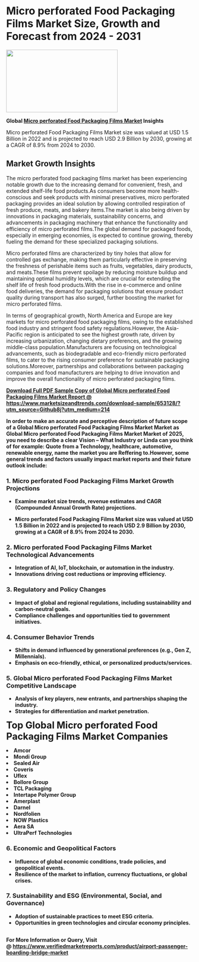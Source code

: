 <H1>Micro perforated Food Packaging Films Market Size, Growth and Forecast from 2024 - 2031</H1><img class="aligncenter size-medium wp-image-584254" src="https://thirdeyenews.in/wp-content/uploads/2024/09/Global-Market-Research-300x168.jpeg" alt="" width="300" height="168" /><p><strong>Global&nbsp;<a href="https://www.marketsizeandtrends.com/download-sample/653128/?utm_source=Github8j?utm_medium=214">Micro perforated Food Packaging Films Market</a> Insights</strong></p><p>Micro perforated Food Packaging Films Market size was valued at USD 1.5 Billion in 2022 and is projected to reach USD 2.9 Billion by 2030, growing at a CAGR of 8.9% from 2024 to 2030.</p><p><h2>Market Growth Insights</h2> <p>The micro perforated food packaging films market has been experiencing notable growth due to the increasing demand for convenient, fresh, and extended shelf-life food products.As consumers become more health-conscious and seek products with minimal preservatives, micro perforated packaging provides an ideal solution by allowing controlled respiration of fresh produce, meats, and bakery items.The market is also being driven by innovations in packaging materials, sustainability concerns, and advancements in packaging machinery that enhance the functionality and efficiency of micro perforated films.The global demand for packaged foods, especially in emerging economies, is expected to continue growing, thereby fueling the demand for these specialized packaging solutions.</p> <p><strong><a href="#"></a></strong></p> <p>Micro perforated films are characterized by tiny holes that allow for controlled gas exchange, making them particularly effective in preserving the freshness of perishable items such as fruits, vegetables, dairy products, and meats.These films prevent spoilage by reducing moisture buildup and maintaining optimal humidity levels, which are crucial for extending the shelf life of fresh food products.With the rise in e-commerce and online food deliveries, the demand for packaging solutions that ensure product quality during transport has also surged, further boosting the market for micro perforated films.</p> <p>In terms of geographical growth, North America and Europe are key markets for micro perforated food packaging films, owing to the established food industry and stringent food safety regulations.However, the Asia-Pacific region is anticipated to see the highest growth rate, driven by increasing urbanization, changing dietary preferences, and the growing middle-class population.Manufacturers are focusing on technological advancements, such as biodegradable and eco-friendly micro perforated films, to cater to the rising consumer preference for sustainable packaging solutions.Moreover, partnerships and collaborations between packaging companies and food manufacturers are helping to drive innovation and improve the overall functionality of micro perforated packaging films.</p> <p><strong><a href="#"></p><p><span class=""><strong>Download Full PDF Sample Copy of Global Micro perforated Food Packaging Films Market Report</strong> @ <a href="https://www.marketsizeandtrends.com/download-sample/653128/?utm_source=Github8j?utm_medium=214" target="_blank">https://www.marketsizeandtrends.com/download-sample/653128/?utm_source=Github8j?utm_medium=214</a></span></p><p>In order to make an accurate and perceptive description of future scope of a Global&nbsp;Micro perforated Food Packaging Films Market Market as Global&nbsp;Micro perforated Food Packaging Films Market Market of 2025, you need to describe a clear Vision &ndash; What Industry or Linda can you think of for example: Quote from a Technology, healthcare, automotive, renewable energy, name the market you are Reffering to.However, some general trends and factors usually impact market reports and their future outlook include:</p><h3>1.&nbsp;<strong>Micro perforated Food Packaging Films Market Growth Projections</strong></h3><ul><li>Examine market size trends, revenue estimates and CAGR (Compounded Annual Growth Rate) projections.</li><li><p>Micro perforated Food Packaging Films Market size was valued at USD 1.5 Billion in 2022 and is projected to reach USD 2.9 Billion by 2030, growing at a CAGR of 8.9% from 2024 to 2030.</p></li></ul><h3>2.&nbsp;<strong>Micro perforated Food Packaging Films Market Technological Advancements</strong></h3><ul><li>Integration of AI, IoT, blockchain, or automation in the industry.</li><li>Innovations driving cost reductions or improving efficiency.</li></ul><h3>3.&nbsp;<strong>Regulatory and Policy Changes</strong></h3><ul><li>Impact of global and regional regulations, including sustainability and carbon-neutral goals.</li><li>Compliance challenges and opportunities tied to government initiatives.</li></ul><h3>4.&nbsp;<strong>Consumer Behavior Trends</strong></h3><ul><li>Shifts in demand influenced by generational preferences (e.g., Gen Z, Millennials).</li><li>Emphasis on eco-friendly, ethical, or personalized products/services.</li></ul><h3>5.&nbsp;<strong>Global Micro perforated Food Packaging Films Market Competitive Landscape</strong></h3><ul><li>Analysis of key players, new entrants, and partnerships shaping the industry.</li><li>Strategies for differentiation and market penetration.</li></ul><p data-pm-slice="1 1 []"><span style="color: inherit; font-family: inherit; font-size: 25px;">Top Global Micro perforated Food Packaging Films Market Companies</span></p><div class="" data-test-id=""><p><li>Amcor</li><li> Mondi Group</li><li> Sealed Air</li><li> Coveris</li><li> Uflex</li><li> Bollore Group</li><li> TCL Packaging</li><li> Intertape Polymer Group</li><li> Amerplast</li><li> Darnel</li><li> Nordfolien</li><li> NOW Plastics</li><li> Aera SA</li><li> UltraPerf Technologies</li></p></div><h3>6.&nbsp;<strong>Economic and Geopolitical Factors</strong></h3><ul><li>Influence of global economic conditions, trade policies, and geopolitical events.</li><li>Resilience of the market to inflation, currency fluctuations, or global crises.</li></ul><h3>7.&nbsp;<strong>Sustainability and ESG (Environmental, Social, and Governance)</strong></h3><ul><li>Adoption of sustainable practices to meet ESG criteria.</li><li>Opportunities in green technologies and circular economy principles.</li></ul><h2><strong style="font-size: 14px;">For More Information or Query, Visit @&nbsp;</strong><a style="background-color: #ffffff; font-size: 14px;" href="https://www.marketsizeandtrends.com/report/micro-perforated-food-packaging-films-market/" target="_blank">https://www.verifiedmarketreports.com/product/airport-passenger-boarding-bridge-market</a></h2>